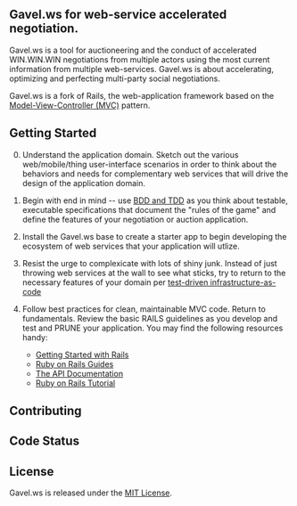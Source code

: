 ## Gavel.ws for web-service accelerated negotiation.

Gavel.ws is a tool for auctioneering and the conduct of accelerated WIN.WIN.WIN negotiations from multiple actors using the most current information from multiple web-services.  Gavel.ws is about accelerating, optimizing and perfecting multi-party social negotiations. 

Gavel.ws is a fork of Rails, the web-application framework based on the [Model-View-Controller (MVC)](http://en.wikipedia.org/wiki/Model%E2%80%93view%E2%80%93controller)
pattern.

## Getting Started

0.  Understand the application domain.  Sketch out the various web/mobile/thing user-interface scenarios in order to think about the behaviors and needs for complementary web services that will drive the design of the application domain.

1.  Begin with end in mind -- use [BDD and TDD](http://my.safaribooksonline.com/book/software-engineering-and-development/software-testing/9781449372576/4dot-an-introduction-to-test-and-behavior-driven-development/_tdd_and_bdd_with_ruby_html) as you think about testable, executable specifications that document the "rules of the game" and define the features of your negotiation or auction application.

2.  Install the Gavel.ws base to create a starter app to begin developing the ecosystem of web services that your application will utlize. 

3.  Resist the urge to complexicate with lots of shiny junk.  Instead of just throwing web services at the wall to see what sticks, try to return to the necessary features of your domain per [test-driven infrastructure-as-code](http://my.safaribooksonline.com/book/software-engineering-and-development/software-testing/9781449372576/1dot-the-philosophy-of-test-driven-infrastructure/ch01_html)

4.  Follow best practices for clean, maintainable MVC code. Return to fundamentals. Review the basic RAILS guidelines as you develop and test and PRUNE your application. You may find the following resources handy:
    * [Getting Started with Rails](http://guides.rubyonrails.org/getting_started.html)
    * [Ruby on Rails Guides](http://guides.rubyonrails.org)
    * [The API Documentation](http://api.rubyonrails.org)
    * [Ruby on Rails Tutorial](http://ruby.railstutorial.org/ruby-on-rails-tutorial-book)

## Contributing


## Code Status


## License

Gavel.ws is released under the [MIT License](http://www.opensource.org/licenses/MIT).
